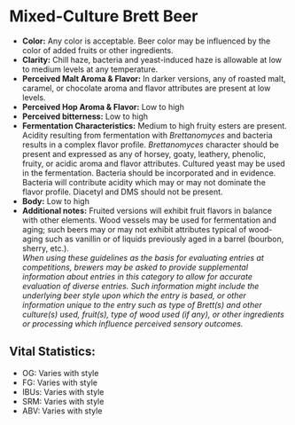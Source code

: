 # Mixed-Culture Brett Beer

- **Color:** Any color is acceptable. Beer color may be influenced by the color of added fruits or other ingredients.
- **Clarity:** Chill haze, bacteria and yeast-induced haze is allowable at low to medium levels at any temperature.
- **Perceived Malt Aroma & Flavor:** In darker versions, any of roasted malt, caramel, or chocolate aroma and flavor attributes are present at low levels.
- **Perceived Hop Aroma & Flavor:** Low to high
- **Perceived bitterness:** Low to high
- **Fermentation Characteristics:** Medium to high fruity esters are present. Acidity resulting from fermentation with _Brettanomyces_ and bacteria results in a complex flavor profile. _Brettanomyces_ character should be present and expressed as any of horsey, goaty, leathery, phenolic, fruity, or acidic aroma and flavor attributes. Cultured yeast may be used in the fermentation. Bacteria should be incorporated and in evidence. Bacteria will contribute acidity which may or may not dominate the flavor profile. Diacetyl and DMS should not be present.
- **Body:** Low to high
- **Additional notes:** Fruited versions will exhibit fruit flavors in balance with other elements. Wood vessels may be used for fermentation and aging; such beers may or may not exhibit attributes typical of wood- aging such as vanillin or of liquids previously aged in a barrel (bourbon, sherry, etc.). <br/>
_When using these guidelines as the basis for evaluating entries at competitions, brewers may be asked to provide supplemental information about entries in this category to allow for accurate evaluation of diverse entries. Such information might include the underlying beer style upon which the entry is based, or other information unique to the entry such as type of Brett(s) and other culture(s) used, fruit(s), type of wood used (if any), or other ingredients or processing which influence perceived sensory outcomes._

## Vital Statistics:

- OG: Varies with style 
- FG: Varies with style 
- IBUs: Varies with style 
- SRM: Varies with style 
- ABV: Varies with style 
